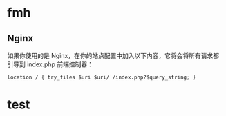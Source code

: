 # fmh
## Nginx
如果你使用的是 Nginx，在你的站点配置中加入以下内容，它将会将所有请求都引导到 index.php 前端控制器：  

``
location / {
    try_files $uri $uri/ /index.php?$query_string;
}
``
# test
